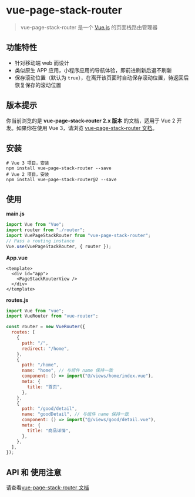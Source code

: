 # vue-page-stack-router

> vue-page-stack-router 是一个 [Vue.js](https://vuejs.org/) 的页面栈路由管理器

## 功能特性

- 针对移动端 web 而设计
- 类似原生 APP 应用，小程序应用的导航体验，即前进刷新后退不刷新
- 保存滚动位置（默认为 `true`），在离开该页面时自动保存滚动位置，待返回后恢复保存的滚动位置

## 版本提示

你当前浏览的是 **vue-page-stack-router 2.x 版本** 的文档，适用于 Vue 2 开发。如果你在使用 Vue 3，请浏览 [vue-page-stack-router 文档](https://github.com/JoeshuTT/vue-page-stack-router)。

## 安装

```shell
# Vue 3 项目，安装
npm install vue-page-stack-router --save
# Vue 2 项目，安装
npm install vue-page-stack-router@2 --save
```

## 使用

**main.js**

```js
import Vue from "Vue";
import router from "./router";
import VuePageStackRouter from "vue-page-stack-router";
// Pass a routing instance
Vue.use(VuePageStackRouter, { router });
```

**App.vue**

```vue
<template>
  <div id="app">
    <PageStackRouterView />
  </div>
</template>
```

**routes.js**

```js
import Vue from "vue";
import VueRouter from "vue-router";

const router = new VueRouter({
  routes: [
    {
      path: "/",
      redirect: "/home",
    },
    {
      path: "/home",
      name: "home", // 与组件 name 保持一致
      component: () => import("@/views/home/index.vue"),
      meta: {
        title: "首页",
      },
    },
    {
      path: "/good/detail",
      name: "goodDetail", // 与组件 name 保持一致
      component: () => import("@/views/good/detail.vue"),
      meta: {
        title: "商品详情",
      },
    },
  ],
});
```

## API 和 使用注意

请查看[vue-page-stack-router 文档](https://github.com/JoeshuTT/vue-page-stack-router#api)

